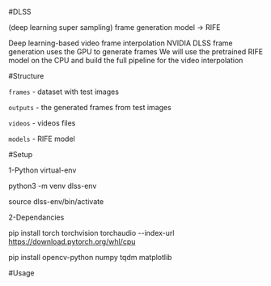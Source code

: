 #DLSS

(deep learning super sampling) frame generation 
model -> RIFE


Deep learning-based video frame interpolation
NVIDIA DLSS frame generation uses the GPU to generate frames 
We will use the pretrained RIFE model on the CPU and build the full pipeline for the video interpolation

#Structure

`frames` - dataset with test images

`outputs` - the generated frames from test images

`videos` - videos files 

`models` - RIFE model


#Setup

1-Python virtual-env

python3 -m venv dlss-env

source dlss-env/bin/activate


2-Dependancies

pip install torch torchvision torchaudio --index-url https://download.pytorch.org/whl/cpu

pip install opencv-python numpy tqdm matplotlib

#Usage

